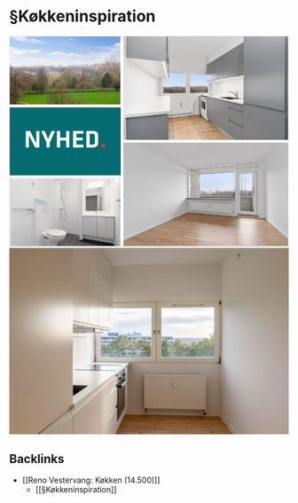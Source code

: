 # §Køkkeninspiration


![](BearImages/872255C2-1882-45EA-A7DC-F932EA9DF27E-77888-0000037E3A576E92/79428703_2600070126742878_1225570644490452992_n.png)![](BearImages/0CA6CAE1-B7FE-42D0-B724-74BF2F5DF997-77888-0000037CFC5C274B/1605069.jpg)

## Backlinks
* [[Reno Vestervang: Køkken (14.500)]]
	* [[§Køkkeninspiration]]

<!-- {BearID:37DE1CB4-A9AC-4545-82DC-2089B0A4C762-77888-0000037CF8497B92} -->
